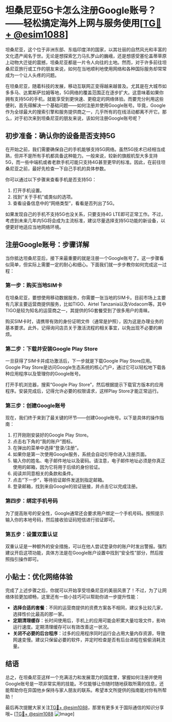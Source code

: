 # 坦桑尼亚5G卡怎么注册Google账号？——轻松搞定海外上网与服务使用[[TG💪+ @esim1088](https://t.me/s/esim1088)]

坦桑尼亚，这个位于非洲东部、东临印度洋的国家，以其壮丽的自然风光和丰富的文化遗产闻名于世。无论是想探索乞力马扎罗山的巍峨，还是想感受塞伦盖蒂草原上动物大迁徙的震撼，坦桑尼亚都是一片令人向往的土地。然而，对于许多前往坦桑尼亚旅行或工作的朋友来说，如何在当地顺利地使用网络和各种国际服务却常常成为一个让人头疼的问题。

在坦桑尼亚，随着科技的发展，移动互联网正变得越来越普及。尤其是在大城市如多多马、达累斯萨拉姆等地，5G网络的覆盖范围正在逐步扩大。这意味着如果你拥有支持5G的手机，就能享受到更快速、更稳定的网络体验。而要充分利用这些便利，首先得解决一个基础问题——如何注册并使用Google账号。毕竟，Google作为全球最大的搜索引擎和服务提供商之一，几乎所有的在线活动都离不开它。那么，对于初次来到坦桑尼亚的朋友来说，该如何注册Google账号呢？

## 初步准备：确认你的设备是否支持5G

在开始之前，我们需要确保自己的手机能够支持5G网络。虽然5G技术已经相当成熟，但并不是所有手机都具备这种能力。一般来说，较新的旗舰机型大多支持5G，而一些中端机或者老款手机可能只支持4G甚至更早的标准。因此，在前往坦桑尼亚之前，最好先检查一下自己手机的具体参数。

你可以通过以下步骤来查看手机是否支持5G：
1. 打开手机设置。
2. 找到“关于手机”或类似的选项。
3. 查看设备信息中的“网络类型”，看看是否列出了5G。

如果发现自己的手机不支持5G也没关系，只要支持4G LTE即可正常工作。不过，考虑到未来几年内5G将会成为主流标准，建议尽量选择支持5G功能的新设备，以便更好地适应当地网络环境。

## 注册Google账号：步骤详解

当你抵达坦桑尼亚后，接下来最重要的就是注册一个Google账号了。这一步骤看似简单，但实际上需要一定的耐心和细心。下面我们就一步步教你如何完成这一过程：

### 第一步：购买当地SIM卡
在坦桑尼亚，要想使用移动数据服务，你需要一张当地的SIM卡。目前市场上主要有几家主要运营商提供服务，比如TIGO、Airtel Tanzania以及Vodacom等。其中TIGO是较为知名的运营商之一，其提供的5G套餐受到了很多用户的青睐。

购买SIM卡时，请携带有效的身份证明文件（通常是护照），因为这是办理业务的基本要求。此外，记得询问店员关于激活流程的相关事宜，以免出现不必要的麻烦。

### 第二步：下载并安装Google Play Store
一旦获得了SIM卡并成功激活后，下一步就是下载Google Play Store应用。Google Play Store是访问Google生态系统的核心门户，通过它可以轻松地下载各种应用程序以及管理你的Google账号。

打开手机浏览器，搜索“Google Play Store”，然后根据提示下载官方版本的应用程序。安装完成后，记得允许必要的权限请求，这样Play Store才能正常运行。

### 第三步：创建Google账号
现在，我们终于来到了最关键的环节——创建Google账号。以下是具体的操作指南：

1. 打开刚刚安装好的Google Play Store。
2. 点击右下角的“我的账户”图标。
3. 在弹出的菜单中选择“登录/注册”。
4. 如果你是第一次使用Google服务，系统会自动引导你进入注册页面。
5. 输入你的姓名、电子邮件地址以及密码。请注意，电子邮件地址必须是你真正使用的邮箱，因为它将用于后续的身份验证。
6. 阅读并同意相关的条款和条件。
7. 点击“下一步”，等待验证邮件发送到指定邮箱。
8. 登录邮箱，找到来自Google的验证链接，并点击它以完成注册。

### 第四步：绑定手机号码
为了提高账号的安全性，Google通常还会要求用户绑定一个手机号码。按照提示输入你的本地号码，然后接收验证码短信进行验证即可。

### 第五步：设置双重认证
双重认证是一种额外的安全措施，可以在他人尝试登录你的账户时发出警报。强烈建议开启这项功能，具体方法是在Google账户设置中找到“安全性”部分，然后按照指引操作即可。

## 小贴士：优化网络体验

完成了上述步骤之后，你就可以开始享受坦桑尼亚的美丽风景了！不过，为了让网络体验更加顺畅，这里还有一些小技巧可以帮助你进一步提升性能：

- **选择合适的套餐**：不同的运营商提供的资费方案各不相同，建议多比较几家，选择性价比最高的那一家。
- **定期清理缓存**：长时间使用后，手机上的应用可能会积累大量垃圾文件，影响运行速度。定期清理缓存可以有效改善这一状况。
- **关闭不必要的后台程序**：过多的应用程序同时运行会占用大量内存资源，导致网速变慢。建议只保留必要的软件，并定时检查是否有后台进程在偷偷消耗流量。

## 结语

总之，在坦桑尼亚这样一个充满活力和发展潜力的国度里，掌握如何注册并使用Google账号是一项非常实用的技能。不仅能够让你随时随地获取所需的信息，还能帮助你在异国他乡保持与家人朋友的联系。希望本文所提供的指南能对你有所帮助！

最后再次提醒大家关注[TG💪+ @esim1088](https://t.me/s/esim1088)，那里有更多关于国际通信的知识分享哦~ [[TG💪+ @esim1088](https://t.me/s/esim1088) ![Image](https://i.postimg.cc/4NQfJmqS/Snipaste-2025-05-13-00-14-12.png)]